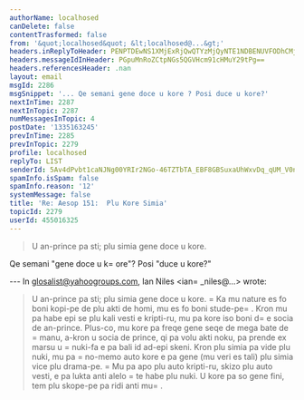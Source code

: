 ```yaml
---
authorName: localhosed
canDelete: false
contentTrasformed: false
from: '&quot;localhosed&quot; &lt;localhosed@...&gt;'
headers.inReplyToHeader: PENPTDEwNS1XMjExRjQwQTYzMjQyNTE1NDBENUVFODhCMjIwQHBoeC5nYmw+
headers.messageIdInHeader: PGpuMnRoZCtpNGs5QGVHcm91cHMuY29tPg==
headers.referencesHeader: .nan
layout: email
msgId: 2286
msgSnippet: '... Qe semani gene doce u kore ? Posi duce u kore?'
nextInTime: 2287
nextInTopic: 2287
numMessagesInTopic: 4
postDate: '1335163245'
prevInTime: 2285
prevInTopic: 2279
profile: localhosed
replyTo: LIST
senderId: 5Av4dPvbt1caNJNg00YRIr2NGo-46TZTbTA_EBF8GBSuxaUhWxvDq_qUM_V0n2FTDKInc-VAhay0DM2SUwDkOlWjiJuoUCWQaXI
spamInfo.isSpam: false
spamInfo.reason: '12'
systemMessage: false
title: 'Re: Aesop 151:  Plu Kore Simia'
topicId: 2279
userId: 455016325
---
```


> U an-prince pa sti; plu simia gene doce u kore.

Qe semani "gene doce u k=
ore"? Posi "duce u kore?"

--- In glosalist@yahoogroups.com, Ian Niles <ian=
_niles@...> wrote:
>
> 
> U an-prince pa sti; plu simia gene doce u kore.  =
Ka mu nature es fo boni kopi-pe de plu akti de homi, mu es fo boni stude-pe=
.  Kron mu pa habe epi se plu kali vesti e kripti-ru, mu pa kore iso boni d=
e socia de an-prince.  Plus-co, mu kore pa freqe gene seqe de mega bate de =
manu, a-kron u socia de prince, qi pa volu akti noku, pa prende ex marsu u =
nuki-fa e pa bali id ad-epi skeni.  Kron plu simia pa vide plu nuki, mu pa =
no-memo auto kore e pa gene (mu veri es tali) plu simia vice plu drama-pe. =
 Mu pa apo plu auto kripti-ru, skizo plu auto vesti, e pa lukta anti alelo =
te habe plu nuki.  U kore pa so gene fini, tem plu skope-pe pa ridi anti mu=
.
>



